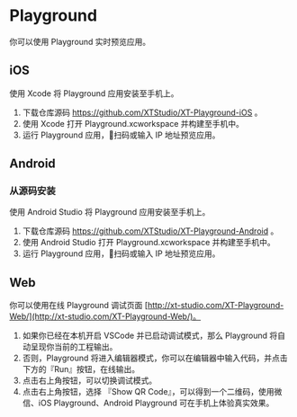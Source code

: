 # Playground

你可以使用 Playground 实时预览应用。

## iOS

使用 Xcode 将 Playground 应用安装至手机上。

1. 下载仓库源码 https://github.com/XTStudio/XT-Playground-iOS 。
2. 使用 Xcode 打开 Playground.xcworkspace 并构建至手机中。
3. 运行 Playground 应用，扫码或输入 IP 地址预览应用。

## Android

### 从源码安装

使用 Android Studio 将 Playground 应用安装至手机上。

1. 下载仓库源码 https://github.com/XTStudio/XT-Playground-Android 。
2. 使用 Android Studio 打开 Playground.xcworkspace 并构建至手机中。
3. 运行 Playground 应用，扫码或输入 IP 地址预览应用。

## Web

你可以使用在线 Playground 调试页面 [http://xt-studio.com/XT-Playground-Web/](http://xt-studio.com/XT-Playground-Web/)。

1. 如果你已经在本机开启 VSCode 并已启动调试模式，那么 Playground 将自动呈现你当前的工程输出。
2. 否则，Playground 将进入编辑器模式，你可以在编辑器中输入代码，并点击下方的『Run』按钮，在线输出。
3. 点击右上角按钮，可以切换调试模式。
4. 点击右上角按钮，选择 『Show QR Code』，可以得到一个二维码，使用微信、iOS Playground、Android Playground 可在手机上体验真实效果。